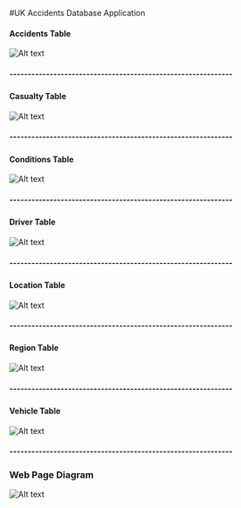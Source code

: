 #UK Accidents Database Application

<h4>Accidents Table</h4>

![Alt text](../master/Column%20Names/Accident.jpg?raw=true "Accidents column")

<h5> ------------------------------------------------------------- </h5>

<h4>Casualty Table</h4>

![Alt text](../master/Column%20Names/Casualty.jpg?raw=true "Casualty column")

<h5>-------------------------------------------------------------</h5>

<h4>Conditions Table</h4>

![Alt text](../master/Column%20Names/Conditions.jpg?raw=true "Conditions column")

<h5>-------------------------------------------------------------</h5>

<h4>Driver Table</h4>

![Alt text](../master/Column%20Names/Driver.jpg?raw=true "Driver column")

<h5>-------------------------------------------------------------</h5>

<h4>Location Table</h4>

![Alt text](../master/Column%20Names/Location.jpg?raw=true "Location column")

<h5>-------------------------------------------------------------</h5>

<h4>Region Table</h4>

![Alt text](../master/Column%20Names/Region.jpg?raw=true "Region column")

<h5>-------------------------------------------------------------</h5>

<h4>Vehicle Table</h4>

![Alt text](../master/Column%20Names/Vehicle.jpg?raw=true "Vehicle column")

<h5>-------------------------------------------------------------</h5>

<h3>Web Page Diagram</h3>

![Alt text](../master/Web_Page_Diagram.png?raw=true "Web Page Diagram")

